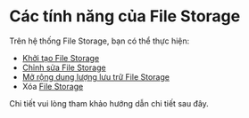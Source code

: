 # Các tính năng của File Storage

Trên hệ thống File Storage, bạn có thể thực hiện:&#x20;

* [Khởi tạo File Storage](khoi-tao-tai-nguyen.md)
* [Chỉnh sửa File Storage](chinh-sua-file-storage.md)
* [Mở rộng dung lượng lưu trữ File Storage](mo-rong-tai-nguyen.md)
* Xóa [File Storage](../)

Chi tiết vui lòng tham khảo hướng dẫn chi tiết sau đây.
